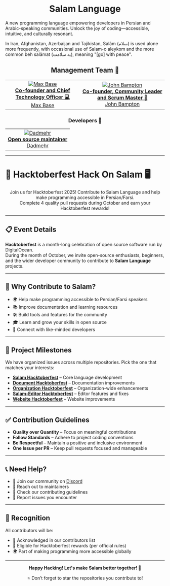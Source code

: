 <div align="center">
  <h1>Salam Language</h1>
</div>

A new programming language empowering developers in Persian and Arabic-speaking communities. Unlock the joy of coding—accessible, intuitive, and culturally resonant.

In Iran, Afghanistan, Azerbaijan and Tajikistan, Salâm (سلام) is used alone more frequently, with occasional use of Salam-o aleykom and the more common beh salâmat (به سلامت), meaning "[go] with peace".

<div align="center">
  <h2>Management Team 👥</h2>
</div>

<div align="center">
  <table>
    <tr>
      <td align="center">
        <a href="https://github.com/BaseMax">
          <img src="https://avatars.githubusercontent.com/u/2658040?s=250&v=4" alt="Max Base"><br>
          <strong>Co-founder and Chief Technology Officer 💻</strong><br>
          Max Base  
        </a>
      </td>
      <td align="center">
        <a href="https://github.com/jbampton"> 
          <img src="https://avatars.githubusercontent.com/u/418747?s=250&v=4" alt="John Bampton"><br>
          <strong>Co-founder, Community Leader and Scrum Master 🏢</strong><br>
          John Bampton  
        </a>
      </td>
    </tr>
  </table>
</div>

<div align="center">
  <h3>Developers 💾</h3>
  <table>
    <tr>
      <td align="center">
        <a href="https://github.com/BDadmehr0">
          <img src="https://avatars.githubusercontent.com/u/134191240?v=4&s=125" alt="Dadmehr" title="Dadmehr" /><br>
          <strong>Open source maintainer</strong><br>
          Dadmehr
        </a>
      </td>
    </tr>
  </table>
</div>

<hr>

# 🎉 Hacktoberfest Hack On Salam 🖥️

<div align="center">
  <p>
    Join us for Hacktoberfest 2025! Contribute to Salam Language and help make programming accessible in Persian/Farsi.
    <br>
    Complete 4 quality pull requests during October and earn your Hacktoberfest rewards!
  </p>
</div>

---

## 📋 Event Details

**Hacktoberfest** is a month-long celebration of open source software run by DigitalOcean.  
During the month of October, we invite open-source enthusiasts, beginners, and the wider developer community to contribute to **Salam Language** projects.

---

## 🌟 Why Contribute to Salam?

- 🌍 Help make programming accessible to Persian/Farsi speakers  
- 📚 Improve documentation and learning resources  
- 🛠️ Build tools and features for the community  
- 🎓 Learn and grow your skills in open source  
- 🤝 Connect with like-minded developers  

---

## 🎯 Project Milestones

We have organized issues across multiple repositories. Pick the one that matches your interests:

- **[Salam Hacktoberfest](https://github.com/SalamLang/Salam/milestone/3)** – Core language development  
- **[Document Hacktoberfest](https://github.com/SalamLang/Salam-Document/milestone/1)** – Documentation improvements  
- **[Organization Hacktoberfest](https://github.com/SalamLang/.github/milestone/1)** – Organization-wide enhancements  
- **[Salam-Editor Hacktoberfest](https://github.com/SalamLang/Salam-Editor/milestone/1)** – Editor features and fixes  
- **[Website Hacktoberfest](https://github.com/SalamLang/Salam-Website/milestone/1)** – Website improvements  


---

## ✅ Contribution Guidelines

- **Quality over Quantity** – Focus on meaningful contributions  
- **Follow Standards** – Adhere to project coding conventions  
- **Be Respectful** – Maintain a positive and inclusive environment  
- **One Issue per PR** – Keep pull requests focused and manageable  

---

## 📞 Need Help?

- 💬 Join our community on [Discord](https://discord.gg/gFP2sbQP4x)  
- 📧 Reach out to maintainers  
- 📖 Check our contributing guidelines  
- 🐛 Report issues you encounter  

---

## 🎁 Recognition

All contributors will be:

- 🏅 Acknowledged in our contributors list  
- 🎉 Eligible for Hacktoberfest rewards (per official rules)  
- 🌍 Part of making programming more accessible globally  

---

<div align="center">

**Happy Hacking! Let's make Salam better together! 🚀**  

⭐ Don’t forget to star the repositories you contribute to!  

</div>
